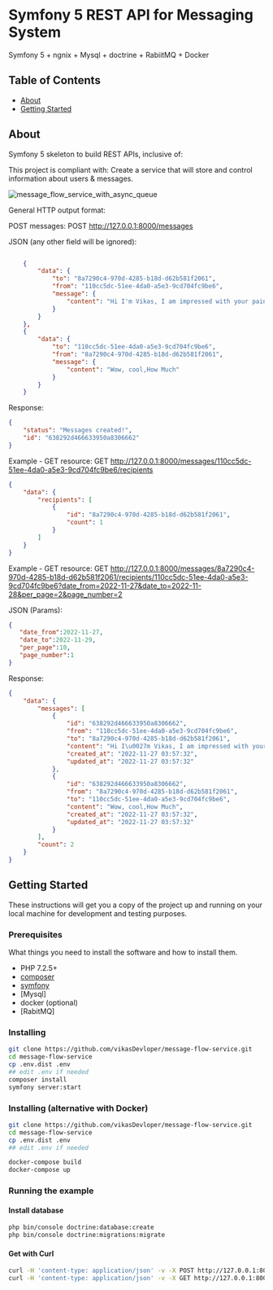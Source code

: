# Symfony 5 REST API for Messaging System

Symfony 5 + ngnix + Mysql + doctrine + RabiitMQ + Docker


## Table of Contents
+ [About](#about)
+ [Getting Started](#getting_started)


## About <a name = "about"></a>
Symfony 5 skeleton to build REST APIs, inclusive of:


This project is compliant with:
Create a service that will store and control information about users & messages.

![message_flow_service_with_async_queue](https://user-images.githubusercontent.com/37538760/204877571-12f5413d-b8c6-4538-9fbe-bf70c8d87d7a.gif)


General HTTP output format:


POST messages: POST http://127.0.0.1:8000/messages

JSON (any other field will be ignored):
```json

    {
        "data": {
            "to": "8a7290c4-970d-4285-b18d-d62b581f2061",
            "from": "110cc5dc-51ee-4da0-a5e3-9cd704fc9be6",
            "message": {
                "content": "Hi I'm Vikas, I am impressed with your painting, I want to propose more for it"
            }
        }
    },
    {
        "data": {
            "to": "110cc5dc-51ee-4da0-a5e3-9cd704fc9be6",
            "from": "8a7290c4-970d-4285-b18d-d62b581f2061",
            "message": {
                "content": "Wow, cool,How Much"
            }
        }
    }

``` 
Response:
```json
{
    "status": "Messages created!",
    "id": "638292d466633950a8306662"
}

```

Example - GET resource: GET http://127.0.0.1:8000/messages/110cc5dc-51ee-4da0-a5e3-9cd704fc9be6/recipients
```json
{
    "data": {
        "recipients": [
            {
                "id": "8a7290c4-970d-4285-b18d-d62b581f2061",
                "count": 1
            }
        ]
    }
}

``` 

Example - GET resource: GET 
http://127.0.0.1:8000/messages/8a7290c4-970d-4285-b18d-d62b581f2061/recipients/110cc5dc-51ee-4da0-a5e3-9cd704fc9be6?date_from=2022-11-27&date_to=2022-11-28&per_page=2&page_number=2

JSON (Params):
```json 
{
   "date_from":2022-11-27,
   "date_to":2022-11-29,
   "per_page":10,
   "page_number":1
}

``` 
Response:
```json
{
    "data": {
        "messages": [
            {
                "id": "638292d466633950a8306662",
                "from": "110cc5dc-51ee-4da0-a5e3-9cd704fc9be6",
                "to": "8a7290c4-970d-4285-b18d-d62b581f2061",
                "content": "Hi I\u0027m Vikas, I am impressed with your painting, I want to propose more for it",
                "created_at": "2022-11-27 03:57:32",
                "updated_at": "2022-11-27 03:57:32"
            },
            {
                "id": "638292d466633950a8306662",
                "from": "8a7290c4-970d-4285-b18d-d62b581f2061",
                "to": "110cc5dc-51ee-4da0-a5e3-9cd704fc9be6",
                "content": "Wow, cool,How Much",
                "created_at": "2022-11-27 03:57:32",
                "updated_at": "2022-11-27 03:57:32"
            }
        ],
        "count": 2
    }
}
```


## Getting Started <a name = "getting_started"></a>

These instructions will get you a copy of the project up and running on your local machine 
for development and testing purposes. 

### Prerequisites

What things you need to install the software and how to install them.
- PHP 7.2.5+
- [composer](https://getcomposer.org/download/)
- [symfony](https://symfony.com/doc/current/setup.html)
- [Mysql]
- docker (optional)
- [RabitMQ]


### Installing

```bash
git clone https://github.com/vikasDevloper/message-flow-service.git
cd message-flow-service
cp .env.dist .env
## edit .env if needed
composer install
symfony server:start
```
### Installing (alternative with Docker)

```bash
git clone https://github.com/vikasDevloper/message-flow-service.git
cd message-flow-service
cp .env.dist .env
## edit .env if needed

docker-compose build
docker-compose up
```


### Running the example

#### Install database
```bash
php bin/console doctrine:database:create
php bin/console doctrine:migrations:migrate
```

#### Get with Curl

```bash
curl -H 'content-type: application/json' -v -X POST http://127.0.0.1:8000/messages
curl -H 'content-type: application/json' -v -X GET http://127.0.0.1:8000/messages/110cc5dc-51ee-4da0-a5e3-9cd704fc9be6/recipients
```
